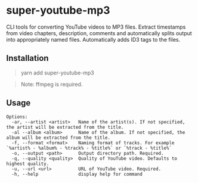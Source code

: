 # super-youtube-mp3

CLI tools for converting YouTube videos to MP3 files. Extract timestamps from video chapters, description, comments and automatically splits output into appropriately named files. Automatically adds ID3 tags to the files.

## Installation

> yarn add super-youtube-mp3

> Note: ffmpeg is required.

## Usage

```
Options:
  -ar, --artist <artist>   Name of the artist(s). If not specified, the artist will be extracted from the title.
  -al --album <album>      Name of the album. If not specified, the album will be extracted from the title.
  -f, --format <format>    Naming format of tracks. For example `%artist% - %album% - %track% - %title%` or `%track - %title%`
  -o, --output <path>      Output directory path. Required.
  -q, --quality <quality>  Quality of YouTube video. Defaults to highest quality.
  -u, --url <url>          URL of YouTube video. Required.
  -h, --help               display help for command
```
